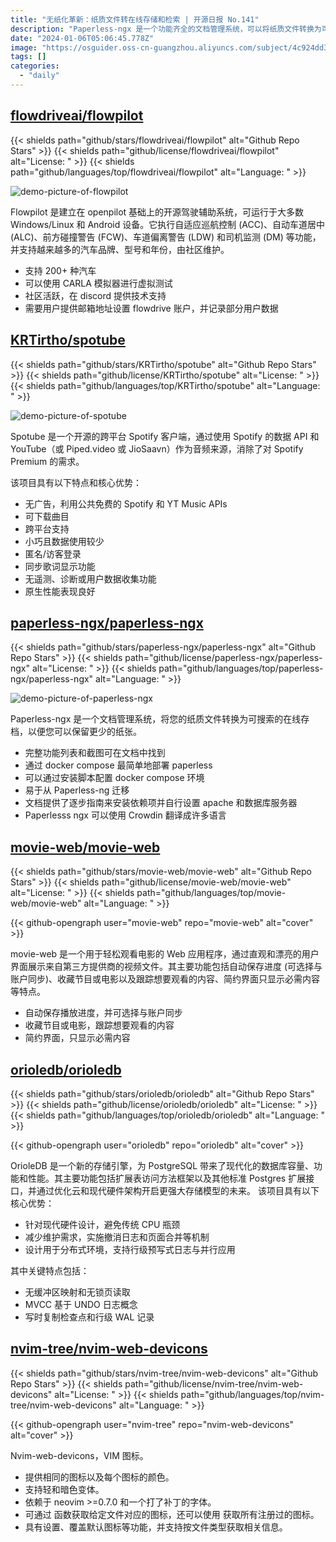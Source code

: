 ```yaml
---
title: "无纸化革新：纸质文件转在线存储和检索 | 开源日报 No.141"
description: "Paperless-ngx 是一个功能齐全的文档管理系统，可以将纸质文件转换为可搜索的在线存档，帮助您减少纸张的使用。您可以在文档中找到完整的功能列表和截图。"
date: "2024-01-06T05:06:45.778Z"
image: "https://osguider.oss-cn-guangzhou.aliyuncs.com/subject/4c924dd316bc0e45eb2f2392267d183e.png"
tags: []
categories:
  - "daily"
---
```


## [flowdriveai/flowpilot](https://github.com/flowdriveai/flowpilot)

{{< shields path="github/stars/flowdriveai/flowpilot" alt="Github Repo Stars" >}} {{< shields path="github/license/flowdriveai/flowpilot" alt="License: " >}} {{< shields path="github/languages/top/flowdriveai/flowpilot" alt="Language: " >}}

![demo-picture-of-flowpilot](https://picgo-daily.oss-cn-guangzhou.aliyuncs.com/picgo-daily/2024/4e38747a02ece6d263c2108588ba0f1a.png)

Flowpilot 是建立在 openpilot 基础上的开源驾驶辅助系统，可运行于大多数 Windows/Linux 和 Android 设备。它执行自适应巡航控制 (ACC)、自动车道居中 (ALC)、前方碰撞警告 (FCW)、车道偏离警告 (LDW) 和司机监测 (DM) 等功能，并支持越来越多的汽车品牌、型号和年份，由社区维护。

- 支持 200+ 种汽车
- 可以使用 CARLA 模拟器进行虚拟测试
- 社区活跃，在 discord 提供技术支持
- 需要用户提供邮箱地址设置 flowdrive 账户，并记录部分用户数据
  
## [KRTirtho/spotube](https://github.com/KRTirtho/spotube)

{{< shields path="github/stars/KRTirtho/spotube" alt="Github Repo Stars" >}} {{< shields path="github/license/KRTirtho/spotube" alt="License: " >}} {{< shields path="github/languages/top/KRTirtho/spotube" alt="Language: " >}}

![demo-picture-of-spotube](https://picgo-daily.oss-cn-guangzhou.aliyuncs.com/picgo-daily/2024/99e5f349b89a073a47ebfb6b79320a84.png)

Spotube 是一个开源的跨平台 Spotify 客户端，通过使用 Spotify 的数据 API 和 YouTube（或 Piped.video 或 JioSaavn）作为音频来源，消除了对 Spotify Premium 的需求。

该项目具有以下特点和核心优势：

- 无广告，利用公共免费的 Spotify 和 YT Music APIs
- 可下载曲目
- 跨平台支持
- 小巧且数据使用较少
- 匿名/访客登录
- 同步歌词显示功能
- 无遥测、诊断或用户数据收集功能
- 原生性能表现良好
  
## [paperless-ngx/paperless-ngx](https://github.com/paperless-ngx/paperless-ngx)

{{< shields path="github/stars/paperless-ngx/paperless-ngx" alt="Github Repo Stars" >}} {{< shields path="github/license/paperless-ngx/paperless-ngx" alt="License: " >}} {{< shields path="github/languages/top/paperless-ngx/paperless-ngx" alt="Language: " >}}

![demo-picture-of-paperless-ngx](https://picgo-daily.oss-cn-guangzhou.aliyuncs.com/picgo-daily/2024/e17e51458870d51b9958dbef5319a332.png)

Paperless-ngx 是一个文档管理系统，将您的纸质文件转换为可搜索的在线存档，以便您可以保留更少的纸张。

- 完整功能列表和截图可在文档中找到
- 通过 docker compose 最简单地部署 paperless
- 可以通过安装脚本配置 docker compose 环境
- 易于从 Paperless-ng 迁移
- 文档提供了逐步指南来安装依赖项并自行设置 apache 和数据库服务器
- Paperlesss ngx 可以使用 Crowdin 翻译成许多语言
  
## [movie-web/movie-web](https://github.com/movie-web/movie-web)

{{< shields path="github/stars/movie-web/movie-web" alt="Github Repo Stars" >}} {{< shields path="github/license/movie-web/movie-web" alt="License: " >}} {{< shields path="github/languages/top/movie-web/movie-web" alt="Language: " >}}

{{< github-opengraph user="movie-web" repo="movie-web" alt="cover" >}}

movie-web 是一个用于轻松观看电影的 Web 应用程序，通过直观和漂亮的用户界面展示来自第三方提供商的视频文件。其主要功能包括自动保存进度 (可选择与账户同步)、收藏节目或电影以及跟踪想要观看的内容、简约界面只显示必需内容等特点。

- 自动保存播放进度，并可选择与账户同步
- 收藏节目或电影，跟踪想要观看的内容
- 简约界面，只显示必需内容
  
## [orioledb/orioledb](https://github.com/orioledb/orioledb)

{{< shields path="github/stars/orioledb/orioledb" alt="Github Repo Stars" >}} {{< shields path="github/license/orioledb/orioledb" alt="License: " >}} {{< shields path="github/languages/top/orioledb/orioledb" alt="Language: " >}}

{{< github-opengraph user="orioledb" repo="orioledb" alt="cover" >}}

OrioleDB 是一个新的存储引擎，为 PostgreSQL 带来了现代化的数据库容量、功能和性能。其主要功能包括扩展表访问方法框架以及其他标准 Postgres 扩展接口，并通过优化云和现代硬件架构开启更强大存储模型的未来。
该项目具有以下核心优势：

- 针对现代硬件设计，避免传统 CPU 瓶颈
- 减少维护需求，实施撤消日志和页面合并等机制
- 设计用于分布式环境，支持行级预写式日志与并行应用

其中关键特点包括：

- 无缓冲区映射和无锁页读取
- MVCC 基于 UNDO 日志概念
- 写时复制检查点和行级 WAL 记录
  
## [nvim-tree/nvim-web-devicons](https://github.com/nvim-tree/nvim-web-devicons)

{{< shields path="github/stars/nvim-tree/nvim-web-devicons" alt="Github Repo Stars" >}} {{< shields path="github/license/nvim-tree/nvim-web-devicons" alt="License: " >}} {{< shields path="github/languages/top/nvim-tree/nvim-web-devicons" alt="Language: " >}}

{{< github-opengraph user="nvim-tree" repo="nvim-web-devicons" alt="cover" >}}

Nvim-web-devicons，VIM 图标。

- 提供相同的图标以及每个图标的颜色。
- 支持轻和暗色变体。
- 依赖于 neovim >=0.7.0 和一个打了补丁的字体。
- 可通过  函数获取给定文件对应的图标，还可以使用  获取所有注册过的图标。
- 具有设置、覆盖默认图标等功能，并支持按文件类型获取相关信息。
  
